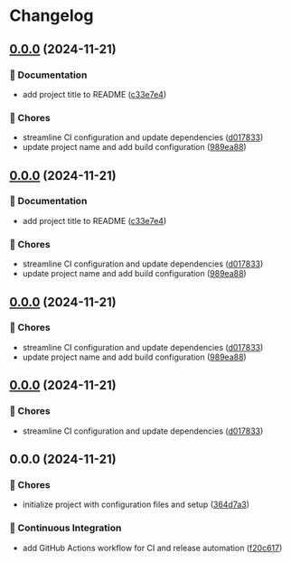 # Changelog

## [0.0.0](https://github.com/liblaf/llm-cli/compare/v0.0.0...v0.0.0) (2024-11-21)


### 📝 Documentation

* add project title to README ([c33e7e4](https://github.com/liblaf/llm-cli/commit/c33e7e4a67271a6cd7dcb814e94bcc7a63909d77))


### 🎫 Chores

* streamline CI configuration and update dependencies ([d017833](https://github.com/liblaf/llm-cli/commit/d01783327176d7951e0d241cf0358e68037d2d06))
* update project name and add build configuration ([989ea88](https://github.com/liblaf/llm-cli/commit/989ea88b9df73e6d9729ce06e2036582f5226ff1))

## [0.0.0](https://github.com/liblaf/llm-cli/compare/v0.0.0...v0.0.0) (2024-11-21)


### 📝 Documentation

* add project title to README ([c33e7e4](https://github.com/liblaf/llm-cli/commit/c33e7e4a67271a6cd7dcb814e94bcc7a63909d77))


### 🎫 Chores

* streamline CI configuration and update dependencies ([d017833](https://github.com/liblaf/llm-cli/commit/d01783327176d7951e0d241cf0358e68037d2d06))
* update project name and add build configuration ([989ea88](https://github.com/liblaf/llm-cli/commit/989ea88b9df73e6d9729ce06e2036582f5226ff1))

## [0.0.0](https://github.com/liblaf/llm-cli/compare/v0.0.0...v0.0.0) (2024-11-21)


### 🎫 Chores

* streamline CI configuration and update dependencies ([d017833](https://github.com/liblaf/llm-cli/commit/d01783327176d7951e0d241cf0358e68037d2d06))
* update project name and add build configuration ([989ea88](https://github.com/liblaf/llm-cli/commit/989ea88b9df73e6d9729ce06e2036582f5226ff1))

## [0.0.0](https://github.com/liblaf/llm-cli/compare/v0.0.0...v0.0.0) (2024-11-21)


### 🎫 Chores

* streamline CI configuration and update dependencies ([d017833](https://github.com/liblaf/llm-cli/commit/d01783327176d7951e0d241cf0358e68037d2d06))

## 0.0.0 (2024-11-21)


### 🎫 Chores

* initialize project with configuration files and setup ([364d7a3](https://github.com/liblaf/llm-cli/commit/364d7a3f6d3b1f32ffe72dcf08221fee1e425e7a))


### 🔧 Continuous Integration

* add GitHub Actions workflow for CI and release automation ([f20c617](https://github.com/liblaf/llm-cli/commit/f20c617038972d5ecbc395323d6face1785b2918))
